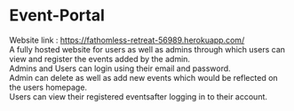 # Event-Portal
Website link : https://fathomless-retreat-56989.herokuapp.com/ \
A fully hosted website for users as well as admins through which users can view and register the events added by the admin.\
Admins and Users can login using their email and password.\
Admin can delete as well as add new events which would be reflected on the users homepage.\
Users can view their registered eventsafter logging in to their account.
